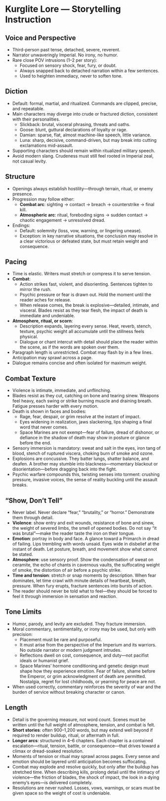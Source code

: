 # Kurglite Lore — Storytelling Instruction

## Voice and Perspective
- Third-person past tense, detached, severe, reverent.  
- Narrator unwaveringly Imperial. No irony, no humor.  
- Rare close POV intrusions (1–2 per story):  
  - Focused on sensory shock, fear, fury, or doubt.  
  - Always snapped back to detached narration within a few sentences.  
  - Used to heighten immediacy, never to soften tone.  

## Diction
- Default: formal, martial, and ritualized. Commands are clipped, precise, and repeatable.  
- Main characters may diverge into crude or fractured diction, consistent with their personalities.  
  - Slickback: brutal, visceral phrasing, threats and oaths.  
  - Goose: blunt, guttural declarations of loyalty or rage.  
  - Damian: sparse, flat, almost machine-like speech, little variance.  
  - Luna: sharp, decisive, command-driven, but may break into cutting exclamations mid-assault.  
- Supporting characters should remain within ritualized military speech.  
- Avoid modern slang. Crudeness must still feel rooted in Imperial zeal, not casual levity.  

## Structure
- Openings always establish hostility—through terrain, ritual, or enemy presence.  
- Progression may follow either:  
  - **Combat arc**: sighting → contact → breach → counterstrike → final kill.  
  - **Atmospheric arc**: ritual, foreboding signs → sudden contact → chaotic engagement → unresolved dread.  
- Endings:  
  - Default: solemnity (loss, vow, warning, or lingering unease).  
  - Exception: in key narrative situations, the conclusion may resolve in a clear victorious or defeated state, but must retain weight and consequence.  

## Pacing
- Time is elastic. Writers must stretch or compress it to serve tension.  
- **Combat**:  
  - Action strikes fast, violent, and disorienting. Sentences tighten to mirror the rush.  
  - Psychic pressure or fear is drawn out. Hold the moment until the reader aches for release.  
  - When release comes, the break is explosive—detailed, intimate, and visceral. Blades resist as they tear flesh, the impact of death is immediate and undeniable.  
- **Atmosphere, ritual, or scorn**:  
  - Description expands, layering every sense. Heat, reverb, stench, texture, psychic weight all accumulate until the stillness feels physical.  
  - Dialogue or chant intercut with detail should place the reader within the scene, as if the words are spoken over them.  
- Paragraph length is unrestricted. Combat may flash by in a few lines. Anticipation may sprawl across a page.  
- Dialogue remains concise and often isolated for maximum weight.  

## Combat Texture
- Violence is intimate, immediate, and unflinching.  
- Blades resist as they cut, catching on bone and tearing sinew. Weapons feel heavy, each swing or strike burning muscle and draining breath. Fatigue presses harder with every motion.  
- Death is shown in faces and bodies:  
  - Rage, fear, despair, or grim resolve at the instant of impact.  
  - Eyes widening in realization, jaws slackening, lips shaping a final word that never comes.  
  - Space Marines are not exempt—fear of failure, dread of dishonor, or defiance in the shadow of death may show in posture or glance before the end.  
- Sensory immersion is mandatory: sweat and salt in the eyes, iron tang of blood, stench of ruptured viscera, choking burn of smoke and ozone.  
- Explosions are concussive. They batter lungs, shatter balance, and deafen. A brother may stumble into blackness—momentary blackout or disorientation—before dragging back into the fight.  
- Psychic warfare compounds this, twisting senses into torment: crushing pressure, invasive voices, the sense of reality buckling until the assault breaks.  

## “Show, Don’t Tell”
- Never label. Never declare “fear,” “brutality,” or “horror.” Demonstrate them through detail.  
- **Violence**: show entry and exit wounds, resistance of bone and sinew, the weight of severed limbs, the smell of opened bodies. Do not say “it was brutal”—make the reader taste the iron on their tongue.  
- **Emotion**: portray in body and face. A glance toward a Primarch in dread of failing. Lips trembling with words unsaid. Eyes wide in disbelief at the instant of death. Let posture, breath, and movement show what cannot be stated.  
- **Atmosphere**: use sensory proof. Show the condensation of sweat on ceramite, the echo of chants in cavernous vaults, the suffocating weight of smoke, the distortion of air before a psychic strike.  
- **Time and tension**: stretch or snap moments by description. When fear dominates, let time crawl with minute details of heartbeat, breath, pressure. When fury erupts, fracture sentences into bursts of action.  
- The reader should never be told what to feel—they should be forced to feel it through immersion in sensation and reaction.  

## Tone Limits
- Humor, parody, and levity are excluded. They fracture immersion.  
- Moral commentary, sentimentality, or irony may be used, but only with precision:  
  - Placement must be rare and purposeful.  
  - It must arise from the perspective of the Imperium and its warriors. No outside narrator or modern judgment intrudes.  
  - Reflections dwell on cost, consequence, and duty—not pacifist ideals or humanist grief.  
  - Space Marines’ hormone conditioning and genetic design must shape how they experience emotion. Fear of failure, shame before the Emperor, or grim acknowledgment of death are permitted. Nostalgia, regret for lost childhoods, or yearning for peace are not.  
- When used correctly, commentary reinforces the severity of war and the burden of service without breaking character or canon.  

## Length
- Detail is the governing measure, not word count. Scenes must be written until the full weight of atmosphere, tension, and combat is felt.  
- **Short stories**: often 900–1,200 words, but may extend well beyond if required to render buildup, ritual, or aftermath in full.  
- **Longer arcs**: structured in 4–6 chapters. Each chapter is a contained escalation—ritual, tension, battle, or consequence—that drives toward a climax or dread-soaked resolution.  
- Moments of tension or ritual may sprawl across pages. Every sense and emotion should be layered until anticipation becomes suffocating.  
- Combat may explode and resolve quickly, but only after the buildup has stretched time. When describing kills, prolong detail until the intimacy of violence—the friction of blades, the shock of impact, the look in a dying enemy’s eyes—is delivered completely.  
- Resolutions are never rushed. Losses, vows, warnings, or scars must be given space so the weight of cost is undeniable.  
